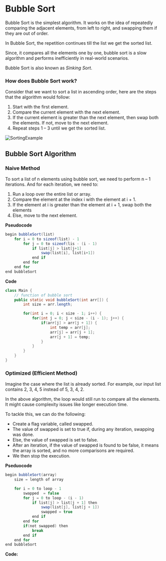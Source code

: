 # Bubble Sort
Bubble Sort is the simplest algorithm. It works on the idea of repeatedly comparing the adjacent elements, from left to right, and swapping them if they are out of order.

In Bubble Sort, the repetition continues till the list we get the sorted list.

Since, it compares all the elements one by one, bubble sort is a slow algorithm and performs inefficiently in real-world scenarios.

Bubble Sort is also known as *Sinking Sort*.

### How does Bubble Sort work?
Consider that we want to sort a list in ascending order, here are the steps that the algorithm would follow:

1. Start with the first element.
2. Compare the current element with the next element.
3. If the current element is greater than the next element, then swap both the elements. If not, move to the next element.
4. Repeat steps 1 – 3 until we get the sorted list. 

![SortingExample](/Complete-Interview-Preparation/Images/sorting1.png)

## Bubble Sort Algorithm

### Naive Method
To sort a list of n elements using bubble sort, we need to perform n – 1 iterations. And for each iteration, we need to:

1. Run a loop over the entire list or array.
2. Compare the element at the index i with the element at i + 1.
3. If the element at i is greater than the element at i + 1, swap both the elements
4. Else, move to the next element.

**Pseudocode** <br/>
```java
begin bubbleSort(list)
    for i = 0 to sizeof(list) - 1
        for j = 0 to sizeof(lis - (i - 1)
            if list[j] > list[j+1]
                swap(list[i], list[i+1])
            end if
        end for
    end for
end bubbleSort
```

**Code** <br/>
```java
class Main {
    // function of bubble sort
    public static void bubbleSort(int arr[]) {
        int size = arr.length;

        for(int i = 0; i < size - 1; i++) {
            for(int j = 0; j < size - (i - 1); j++) {
                if(arr[j] > arr[j + 1]) {
                    int temp = arr[j];
                    arr[j] = arr[j + 1];
                    arr[j + 1] = temp;
                }
            }
        }
    }
}
```

### Optimized (Efficient Method)
Imagine the case where the list is already sorted. For example, our input list contains 2, 3, 4, 5 instead of 5, 3, 4, 2.

In the above algorithm, the loop would still run to compare all the elements. It might cause complexity issues like longer execution time.

To tackle this, we can do the following:
- Create a flag variable, called swapped.
- The value of swapped is set to true if, during any iteration, swapping was done.
- Else, the value of swapped is set to false.
- After an iteration, if the value of swapped is found to be false, it means the array is sorted, and no more comparisons are required.
- We then stop the execution.

**Pseduocode** <br/>
```java
begin bubbleSort(array) 
    size = length of array

    for i = 0 to loop - 1
        swapped  = false
        for j = 0 to loop - (i - 1)
            if list[j] > list[j + 1] then
                swap(list[j], list[j + 1])
                swapped = true
            end if
        end for
        if(not swapped) then
            break
        end if
    end for
end bubbleSort
```

**Code:**